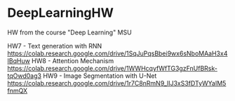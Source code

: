 # DeepLearningHW
HW from the course "Deep Learning" MSU 

HW7 - Text generation with RNN https://colab.research.google.com/drive/1SqJuPqsBbei9wx6sNboMAaH3x4IBqHuw
HW8 - Attention Mechanism https://colab.research.google.com/drive/1WWHcqyfWfTG3gzFnUfBRsk-tqOwd0ag3
HW9 - Image Segmentation with U-Net https://colab.research.google.com/drive/1r7C8nRmN9_lIJ3xS3fDTyWYaIM5fnmQX
